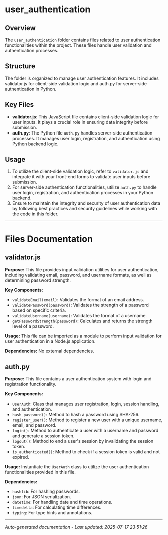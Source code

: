 # user_authentication

## Overview
The `user_authentication` folder contains files related to user authentication functionalities within the project. These files handle user validation and authentication processes.

## Structure
The folder is organized to manage user authentication features. It includes validator.js for client-side validation logic and auth.py for server-side authentication in Python.

## Key Files
- **validator.js**: This JavaScript file contains client-side validation logic for user inputs. It plays a crucial role in ensuring data integrity before submission.
- **auth.py**: The Python file `auth.py` handles server-side authentication processes. It manages user login, registration, and authentication using Python backend logic.

## Usage
1. To utilize the client-side validation logic, refer to `validator.js` and integrate it with your front-end forms to validate user inputs before submission.
2. For server-side authentication functionalities, utilize `auth.py` to handle user login, registration, and authentication processes in your Python backend.
3. Ensure to maintain the integrity and security of user authentication data by following best practices and security guidelines while working with the code in this folder.

---

# Files Documentation

## validator.js

**Purpose:** This file provides input validation utilities for user authentication, including validating email, password, and username formats, as well as determining password strength.

**Key Components:**
- `validateEmail(email)`: Validates the format of an email address.
- `validatePassword(password)`: Validates the strength of a password based on specific criteria.
- `validateUsername(username)`: Validates the format of a username.
- `getPasswordStrength(password)`: Calculates and returns the strength level of a password.

**Usage:** This file can be imported as a module to perform input validation for user authentication in a Node.js application.

**Dependencies:** No external dependencies.

## auth.py

**Purpose:** This file contains a user authentication system with login and registration functionality.

**Key Components:**
- `UserAuth`: Class that manages user registration, login, session handling, and authentication.
- `hash_password()`: Method to hash a password using SHA-256.
- `register_user()`: Method to register a new user with a unique username, email, and password.
- `login()`: Method to authenticate a user with a username and password and generate a session token.
- `logout()`: Method to end a user's session by invalidating the session token.
- `is_authenticated()`: Method to check if a session token is valid and not expired.

**Usage:** Instantiate the `UserAuth` class to utilize the user authentication functionalities provided in this file.

**Dependencies:**
- `hashlib`: For hashing passwords.
- `json`: For JSON serialization.
- `datetime`: For handling date and time operations.
- `timedelta`: For calculating time differences.
- `typing`: For type hints and annotations.

---
*Auto-generated documentation - Last updated: 2025-07-17 23:51:26*
